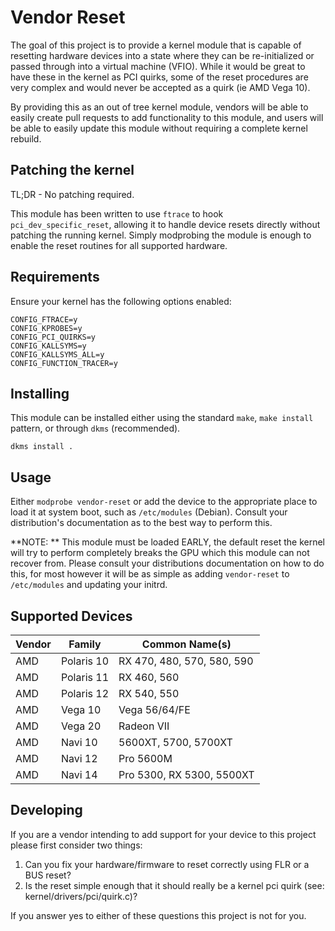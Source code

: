 # Vendor Reset

The goal of this project is to provide a kernel module that is capable of
resetting hardware devices into a state where they can be re-initialized or
passed through into a virtual machine (VFIO). While it would be great to have
these in the kernel as PCI quirks, some of the reset procedures are very complex
and would never be accepted as a quirk (ie AMD Vega 10).

By providing this as an out of tree kernel module, vendors will be able to
easily create pull requests to add functionality to this module, and users will
be able to easily update this module without requiring a complete kernel rebuild.

## Patching the kernel

TL;DR - No patching required.

This module has been written to use `ftrace` to hook `pci_dev_specific_reset`,
allowing it to handle device resets directly without patching the running
kernel. Simply modprobing the module is enough to enable the reset routines for
all supported hardware.

## Requirements

Ensure your kernel has the following options enabled:

```
CONFIG_FTRACE=y
CONFIG_KPROBES=y
CONFIG_PCI_QUIRKS=y
CONFIG_KALLSYMS=y
CONFIG_KALLSYMS_ALL=y
CONFIG_FUNCTION_TRACER=y
```

## Installing

This module can be installed either using the standard `make`, `make install`
pattern, or through `dkms` (recommended).

    dkms install .

## Usage

Either `modprobe vendor-reset` or add the device to the appropriate place to
load it at system boot, such as `/etc/modules` (Debian). Consult your
distribution's documentation as to the best way to perform this.

**NOTE: ** This module must be loaded EARLY, the default reset the kernel will
try to perform completely breaks the GPU which this module can not recover from.
Please consult your distributions documentation on how to do this, for most
however it will be as simple as adding `vendor-reset` to `/etc/modules` and
updating your initrd.

## Supported Devices

| Vendor | Family | Common Name(s)
|---|---|---|
|AMD|Polaris 10| RX 470, 480, 570, 580, 590
|AMD|Polaris 11| RX 460, 560
|AMD|Polaris 12| RX 540, 550
|AMD|Vega 10| Vega 56/64/FE |
|AMD|Vega 20| Radeon VII |
|AMD|Navi 10| 5600XT, 5700, 5700XT
|AMD|Navi 12| Pro 5600M |
|AMD|Navi 14| Pro 5300, RX 5300, 5500XT

## Developing

If you are a vendor intending to add support for your device to this project
please first consider two things:

1. Can you fix your hardware/firmware to reset correctly using FLR or a BUS
   reset?
2. Is the reset simple enough that it should really be a kernel pci quirk
   (see: kernel/drivers/pci/quirk.c)?

If you answer yes to either of these questions this project is not for you.

